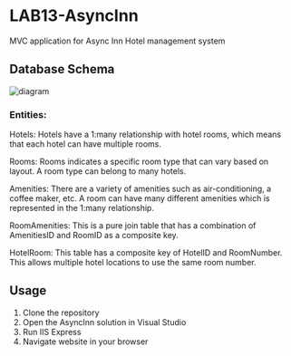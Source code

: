 # LAB13-AsyncInn

 MVC application for Async Inn Hotel management system

## Database Schema

![diagram](https://github.com/dezteague/LAB13-AsyncInn/blob/master/AsyncInn/Assets/databaseSchema.JPG)

### Entities:

Hotels: Hotels have a 1:many relationship with hotel rooms, which means that each hotel can have multiple rooms.

Rooms: Rooms indicates a specific room type that can vary based on layout. A room type can belong to many hotels.  

Amenities: There are a variety of amenities such as air-conditioning, a coffee maker, etc. A room can have many different amenities which is represented in the 1:many relationship.

RoomAmenities: This is a pure join table that has a combination of AmenitiesID and RoomID as a composite key.

HotelRoom: This table has a composite key of HotelID and RoomNumber. This allows multiple hotel locations to use the same room number. 

## Usage

1. Clone the repository 
2. Open the AsyncInn solution in Visual Studio
3. Run IIS Express
4. Navigate website in your browser

